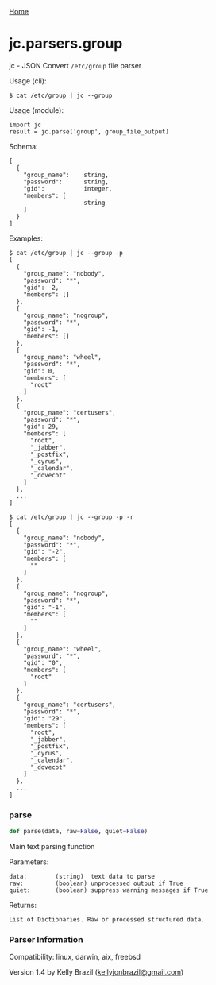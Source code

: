 [Home](https://kellyjonbrazil.github.io/jc/)
<a id="jc.parsers.group"></a>

# jc.parsers.group

jc - JSON Convert `/etc/group` file parser

Usage (cli):

    $ cat /etc/group | jc --group

Usage (module):

    import jc
    result = jc.parse('group', group_file_output)

Schema:

    [
      {
        "group_name":    string,
        "password":      string,
        "gid":           integer,
        "members": [
                         string
        ]
      }
    ]

Examples:

    $ cat /etc/group | jc --group -p
    [
      {
        "group_name": "nobody",
        "password": "*",
        "gid": -2,
        "members": []
      },
      {
        "group_name": "nogroup",
        "password": "*",
        "gid": -1,
        "members": []
      },
      {
        "group_name": "wheel",
        "password": "*",
        "gid": 0,
        "members": [
          "root"
        ]
      },
      {
        "group_name": "certusers",
        "password": "*",
        "gid": 29,
        "members": [
          "root",
          "_jabber",
          "_postfix",
          "_cyrus",
          "_calendar",
          "_dovecot"
        ]
      },
      ...
    ]

    $ cat /etc/group | jc --group -p -r
    [
      {
        "group_name": "nobody",
        "password": "*",
        "gid": "-2",
        "members": [
          ""
        ]
      },
      {
        "group_name": "nogroup",
        "password": "*",
        "gid": "-1",
        "members": [
          ""
        ]
      },
      {
        "group_name": "wheel",
        "password": "*",
        "gid": "0",
        "members": [
          "root"
        ]
      },
      {
        "group_name": "certusers",
        "password": "*",
        "gid": "29",
        "members": [
          "root",
          "_jabber",
          "_postfix",
          "_cyrus",
          "_calendar",
          "_dovecot"
        ]
      },
      ...
    ]

<a id="jc.parsers.group.parse"></a>

### parse

```python
def parse(data, raw=False, quiet=False)
```

Main text parsing function

Parameters:

    data:        (string)  text data to parse
    raw:         (boolean) unprocessed output if True
    quiet:       (boolean) suppress warning messages if True

Returns:

    List of Dictionaries. Raw or processed structured data.

### Parser Information
Compatibility:  linux, darwin, aix, freebsd

Version 1.4 by Kelly Brazil (kellyjonbrazil@gmail.com)
